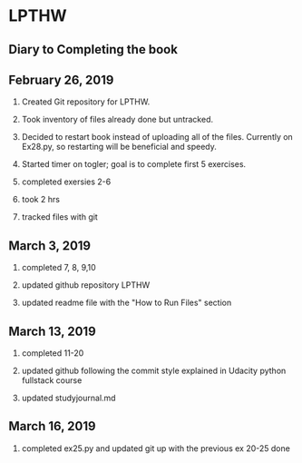 # LPTHW

## Diary to Completing the book

## February 26, 2019

1. Created Git repository for LPTHW.

2. Took inventory of files already done but untracked.

3. Decided to restart book instead of uploading all of the files.
Currently on Ex28.py, so restarting will be beneficial and speedy.

4. Started timer on togler; goal is to complete first 5 exercises.

5. completed exersies 2-6

6. took 2 hrs

7. tracked files with git

## March 3, 2019
1. completed 7, 8, 9,10

2. updated github repository LPTHW

3. updated readme file with the "How to Run Files" section

## March 13, 2019
1. completed 11-20

2. updated github following the commit style explained in Udacity python fullstack course

3. updated studyjournal.md

## March 16, 2019
1. completed ex25.py and updated git up with the previous ex 20-25 done 
